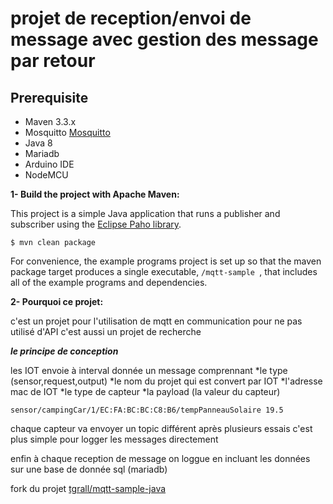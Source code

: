 
# projet de reception/envoi de message avec gestion des message par retour
## Prerequisite

* Maven 3.3.x
* Mosquitto [Mosquitto](https://mosquitto.org/)
* Java 8
* Mariadb
* Arduino IDE
* NodeMCU
    
**1- Build the project with Apache Maven:**

This project is a simple Java application that runs a publisher and subscriber using the [Eclipse Paho library](https://eclipse.org/paho/).

```
$ mvn clean package
```

For convenience, the example programs project is set up so that the maven package target produces a single executable, 
`/mqtt-sample `, that includes all of the example programs and dependencies.

**2- Pourquoi ce projet:**

c'est un projet pour l'utilisation de mqtt en communication pour ne pas utilisé d'API
c'est aussi un projet de recherche 

***le principe de conception***

les IOT envoie à interval donnée un message comprennant 
*le type (sensor,request,output)
*le nom du projet qui est convert par IOT
*l'adresse mac de IOT
*le type de capteur 
*la payload (la valeur du capteur)

```
sensor/campingCar/1/EC:FA:BC:BC:C8:B6/tempPanneauSolaire 19.5 
```
chaque capteur va envoyer un topic différent après plusieurs essais 
c'est plus simple pour logger les messages directement

enfin à chaque reception de message on loggue en incluant les données sur 
une base de donnée sql (mariadb)


fork du projet  [tgrall/mqtt-sample-java](https://github.com/tgrall/mqtt-sample-java)
